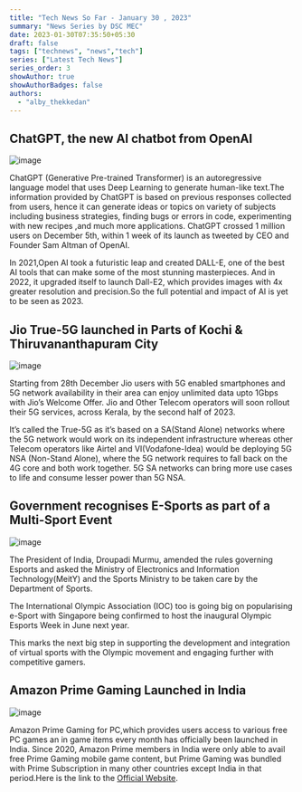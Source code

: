 ```yaml
---
title: "Tech News So Far - January 30 , 2023"
summary: "News Series by DSC MEC"
date: 2023-01-30T07:35:50+05:30
draft: false
tags: ["technews", "news","tech"]
series: ["Latest Tech News"]
series_order: 3
showAuthor: true
showAuthorBadges: false
authors:
  - "alby_thekkedan"
---
```


## ChatGPT, the new AI chatbot from OpenAI

![image](https://user-images.githubusercontent.com/93505829/215550700-9126e0dc-af08-4c14-847b-99096afe587e.png)

ChatGPT (Generative Pre-trained Transformer) is an autoregressive language model that uses Deep Learning to generate human-like text.The information provided by ChatGPT is based on previous responses collected from users, hence it can generate ideas or topics on variety of subjects including business strategies, finding bugs or errors in code, experimenting with new recipes ,and much more applications. ChatGPT crossed 1 million users on December 5th, within 1 week of its launch as tweeted by CEO and Founder Sam Altman of OpenAI.

In 2021,Open AI took a futuristic leap and created DALL-E, one of the best AI tools that can make some of the most stunning masterpieces. And in 2022, it upgraded itself to launch Dall-E2, which provides images with 4x greater resolution and precision.So the full potential and impact of AI is yet to be seen as 2023.

## Jio True-5G launched in Parts of Kochi & Thiruvananthapuram City

![image](https://user-images.githubusercontent.com/93505829/215550751-2d9ec96c-a665-4e4d-8a46-bc9b21f57272.png)

Starting from 28th December Jio users with 5G enabled smartphones and 5G network availability in their area can enjoy unlimited data upto 1Gbps with  Jio’s Welcome Offer. Jio and Other Telecom operators will soon rollout their 5G services, across Kerala, by the second half of 2023. 

It’s called the True-5G as it’s based on a SA(Stand Alone) networks where the 5G network would work on its independent infrastructure whereas other Telecom operators like Airtel and VI(Vodafone-Idea) would be deploying 5G NSA (Non-Stand Alone), where the 5G network requires to fall back on the 4G core and both work together. 5G SA networks can bring more use cases to life and consume lesser power than 5G NSA. 

## Government recognises E-Sports as part of a Multi-Sport Event

![image](https://user-images.githubusercontent.com/93505829/215550791-89d845f6-1cdf-4dfe-b887-05c376542574.png)

The President of India, Droupadi Murmu, amended the rules governing Esports and asked the Ministry of Electronics and Information Technology(MeitY) and the Sports Ministry to be taken care by the Department of Sports.

The International Olympic Association (IOC) too is going big on popularising e-Sport with Singapore being confirmed to host the inaugural Olympic Esports Week in June next year.

This marks the next big step in supporting the development and integration of virtual sports with the Olympic movement and engaging further with competitive gamers.

## Amazon Prime Gaming Launched in India

![image](https://user-images.githubusercontent.com/93505829/215550806-7e61043b-cddd-43dd-bdc5-6e6520daac50.png)

Amazon Prime Gaming for PC,which provides users access to various free PC games an in game items every month has officially been launched in India. Since 2020, Amazon Prime members in India were only able to avail free Prime Gaming mobile game content, but Prime Gaming was bundled with Prime Subscription in many other countries except India in that period.Here is the link to the [Official Website](https://gaming.amazon.com/home).
